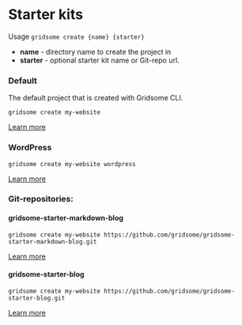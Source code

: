 # Starter kits

Usage `gridsome create {name} {starter}`

- **name** - directory name to create the project in
- **starter** - optional starter kit name or Git-repo url.

### Default
The default project that is created with Gridsome CLI.

`gridsome create my-website`

[Learn more](https://github.com/gridsome/gridsome-starter-default)


### WordPress
`gridsome create my-website wordpress`

[Learn more](https://github.com/gridsome/gridsome-starter-wordpress)


### Git-repositories:
#### gridsome-starter-markdown-blog
`gridsome create my-website https://github.com/gridsome/gridsome-starter-markdown-blog.git`

[Learn more](https://github.com/gridsome/gridsome-starter-markdown-blog.git)

#### gridsome-starter-blog
`gridsome create my-website https://github.com/gridsome/gridsome-starter-blog.git`

[Learn more](https://github.com/gridsome/gridsome-starter-blog)
